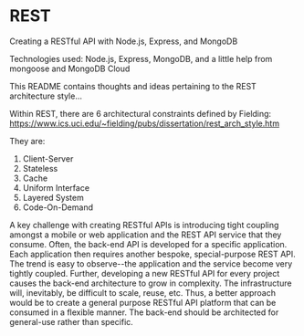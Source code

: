 # REST
Creating a RESTful API with Node.js, Express, and MongoDB

Technologies used: Node.js, Express, MongoDB, and a little help from mongoose and MongoDB Cloud

This README contains thoughts and ideas pertaining to the REST architecture style...

Within REST, there are 6 architectural constraints defined by Fielding: https://www.ics.uci.edu/~fielding/pubs/dissertation/rest_arch_style.htm

They are:

1. Client-Server
2. Stateless
3. Cache
4. Uniform Interface
5. Layered System
6. Code-On-Demand

A key challenge with creating RESTful APIs is introducing tight coupling amongst a mobile or web application and the REST API service that they consume. Often, the back-end API is developed for a specific application. Each application then requires another bespoke, special-purpose REST API. The trend is easy to observe--the application and the service become very tightly coupled. Further, developing a new RESTful API for every project causes the back-end architecture to grow in complexity. The infrastructure will, inevitably, be difficult to scale, reuse, etc. Thus, a better approach would be to create a general purpose RESTful API platform that can be consumed in a flexible manner. The back-end should be architected for general-use rather than specific.

